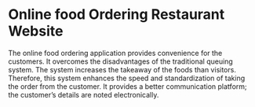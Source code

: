# Online food Ordering Restaurant Website
The online food ordering application provides convenience for the customers. It overcomes the disadvantages of the traditional queuing system. The system increases the takeaway of the foods than visitors. Therefore, this system enhances the speed and standardization of taking the order from the customer. It provides a better communication platform; the customer’s details are noted electronically.
